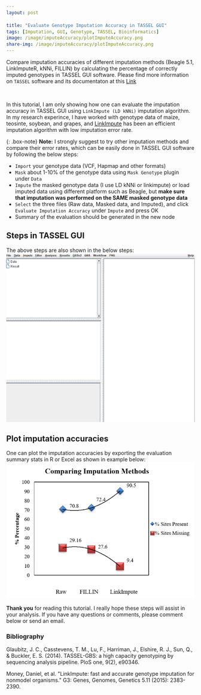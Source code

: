 ```yaml
---
layout: post

title: "Evaluate Genotype Imputation Accuracy in TASSEL GUI"
tags: [Imputation, GUI, Genotype, TASSEL, Bioinformatics]
image: /image/imputeAccuracy/plotImputeAccuracy.png
share-img: /image/imputeAccuracy/plotImputeAccuracy.png
---
```


Compare imputation accuracies of different imputation methods (Beagle 5.1, LinkImputeR, kNNi, FILLIN) by calculating the percentage of correctly imputed genotypes in TASSEL GUI software. Please find more information on `TASSEL` software and its documentaton at this <a href="https://www.maizegenetics.net/tassel"> Link </a>

<br>

In this tutorial, I am only showing how one can evaluate the imputation accuracy in TASSEL GUI using `LinkImpute (LD kNNi)` imputation algorithm. In my research experince, I have worked with genotype data of maize, teosinte, soybean, and grapes, and <a href="https://www.g3journal.org/content/5/11/2383.short">LinkImpute</a> has been an efficient imputation algorithm with low imputation error rate. 

{: .box-note}
<i class="fa fa-commenting" aria-hidden="true"></i> **Note:** I strongly suggest to try other imputation methods and compare their error rates, which can be easily done in TASSEL GUI software by following the below steps:

- `Import` your genotype data (VCF, Hapmap and other formats)
- `Mask` about 1-10% of the genotype data using `Mask Genotype` plugin under `Data`
- `Impute` the masked genotype data (I use LD kNNi or linkimpute) or load imputed data using different platform such as Beagle, but <strong> make sure that imputation was performed on the SAME masked genotype data </strong>
- `Select` the three files (Raw data, Masked data, and Imputed), and click `Evaluate Imputation Accuracy` under `Impute` and press OK
- Summary of the evaluation should be generated in the new node

<h2> Steps in TASSEL GUI</h2>
The above steps are also shown in the below steps:
<img src="/image/imputeAccuracy/imputationAccuracy_1.gif">

<br>
<h2> Plot imputation accuracies </h2>
One can plot the imputation accuracies by exporting the evaluation summary stats in R or Excel as shown in example below:
<img src="/image/imputeAccuracy/plotImputeAccuracy.png">

	
__Thank you__ for reading this tutorial. I really hope these steps will assist in your analysis. If you have any questions or comments, please comment below or send an email. 

<h3> Bibliography </h3>
Glaubitz, J. C., Casstevens, T. M., Lu, F., Harriman, J., Elshire, R. J., Sun, Q., & Buckler, E. S. (2014). TASSEL-GBS: a high capacity genotyping by sequencing analysis pipeline. PloS one, 9(2), e90346.

Money, Daniel, et al. "LinkImpute: fast and accurate genotype imputation for nonmodel organisms." G3: Genes, Genomes, Genetics 5.11 (2015): 2383-2390.
